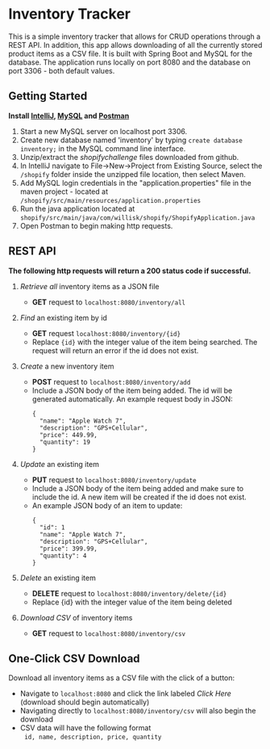 # Inventory Tracker

This is a simple inventory tracker that allows for CRUD operations through a REST API. In addition, this app allows downloading of all the currently stored product items as a CSV file. It is built with Spring Boot and MySQL for the database. The application runs locally on port 8080 and the database on port 3306 - both default values. 

## Getting Started
**Install [IntelliJ](https://www.jetbrains.com/idea/download/?fromIDE=#section=windows), [MySQL](https://dev.mysql.com/downloads/mysql/) and [Postman](https://www.postman.com/downloads/)**
   1. Start a new MySQL server on localhost port 3306.
   3. Create new database named 'inventory' by typing `create database inventory;` in the MySQL command line interface.
   4. Unzip/extract the *shopifychallenge* files downloaded from github.
   5. In IntelliJ navigate to File->New->Project from Existing Source, select the `/shopify` folder inside the unzipped file location, then select Maven. 
   6. Add MySQL login credentials in the "application.properties" file in the maven project - located at `/shopify/src/main/resources/application.properties`
   7. Run the java application located at `shopify/src/main/java/com/willisk/shopify/ShopifyApplication.java`
   8. Open Postman to begin making http requests.  

## REST API
**The following http requests will return a 200 status code if successful.**

1. *Retrieve all* inventory items as a JSON file
    - **GET** request to `localhost:8080/inventory/all`


2. *Find* an existing item by id
    - **GET** request `localhost:8080/inventory/{id}`
    - Replace `{id}` with the integer value of the item being searched. The request will return an error if the id does not exist.


4. *Create* a new inventory item 
    - **POST** request to `localhost:8080/inventory/add`
    - Include a JSON body of the item being added. The id will be generated automatically. An example request body in JSON:
      ```
      {
        "name": "Apple Watch 7",
        "description": "GPS+Cellular",
        "price": 449.99,
        "quantity": 19
      }
      ```

3. *Update* an existing item 
    - **PUT** request to `localhost:8080/inventory/update`
    - Include a JSON body of the item being added and make sure to include the id. A new item will be created if the id does not exist.
    - An example JSON body of an item to update:
      ```
      {
        "id": 1
        "name": "Apple Watch 7",
        "description": "GPS+Cellular",
        "price": 399.99,
        "quantity": 4
      }    
      ```
4. *Delete* an existing item 
    - **DELETE** request to `localhost:8080/inventory/delete/{id}`
    - Replace {id} with the integer value of the item being deleted

5. *Download CSV* of inventory items
    - **GET** request to `localhost:8080/inventory/csv`

## One-Click CSV Download
Download all inventory items as a CSV file with the click of a button:

- Navigate to `localhost:8080` and click the link labeled *Click Here* (download should begin automatically)
- Navigating directly to `localhost:8080/inventory/csv` will also begin the download
- CSV data will have the following format
      <br/>&nbsp; `id, name, description, price, quantity`
